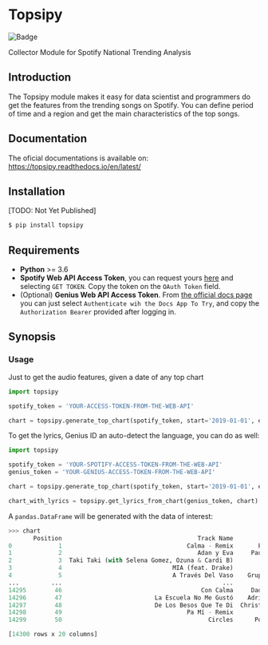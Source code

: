 # Topsipy

![Badge](https://github.com/Manolomon/topsipy/workflows/Topsipy/badge.svg)

Collector Module for Spotify National Trending Analysis

## Introduction

The Topsipy module makes it easy for data scientist and programmers do get the features from the trending songs on Spotify. You can define period of time and a region and get the main characteristics of the top songs.

## Documentation

The oficial documentations is available on: https://topsipy.readthedocs.io/en/latest/

## Installation

[TODO: Not Yet Published]

```bash
$ pip install topsipy
```

## Requirements

- **Python** >= 3.6
- **Spotify Web API Access Token**, you can request yours [here](https://developer.spotify.com/console/get-audio-features-track/) and selecting `GET TOKEN`. Copy the token on the `OAuth Token` field.
- (Optional) **Genius Web API Access Token**. From [the official docs page](https://docs.genius.com/#/search-h2) you can just select `Authenticate wih the Docs App To Try`, and copy the `Authorization Bearer` provided after logging in.

## Synopsis

### Usage

Just to get the audio features, given a date of any top chart

```python
import topsipy

spotify_token = 'YOUR-ACCESS-TOKEN-FROM-THE-WEB-API'

chart = topsipy.generate_top_chart(spotify_token, start='2019-01-01', end='2019-10-13', region='mx')

```

To get the lyrics, Genius ID an auto-detect the language, you can do as well:

```python
import topsipy

spotify_token = 'YOUR-SPOTIFY-ACCESS-TOKEN-FROM-THE-WEB-API'
genius_token = 'YOUR-GENIUS-ACCESS-TOKEN-FROM-THE-WEB-API'

chart = topsipy.generate_top_chart(spotify_token, start='2019-01-01', end='2019-10-13', region='mx')

chart_with_lyrics = topsipy.get_lyrics_from_chart(genius_token, chart)
```

A `pandas.DataFrame` will be generated with the data of interest:

```python
>>> chart
       Position                                      Track Name           Artist  Streams  ... speechiness    tempo time_signature  valence
0             1                                   Calma - Remix       Pedro Capó   737894  ...      0.0524  126.899              4    0.761
1             2                                      Adan y Eva     Paulo Londra   415066  ...      0.3360  171.993              4    0.720
2             3  Taki Taki (with Selena Gomez, Ozuna & Cardi B)         DJ Snake   409061  ...      0.2290   95.948              4    0.591
3             4                               MIA (feat. Drake)        Bad Bunny   377855  ...      0.0621   97.062              4    0.158
4             5                               A Través Del Vaso    Grupo Arranke   346975  ...      0.0297  143.851              3    0.920
...         ...                                             ...              ...      ...  ...         ...      ...            ...      ...
14295        46                                       Con Calma     Daddy Yankee   141397  ...      0.0593   93.989              4    0.656
14296        47                          La Escuela No Me Gustó    Adriel Favela   139350  ...      0.0371  112.548              4    0.844
14297        48                          De Los Besos Que Te Di  Christian Nodal   139294  ...      0.0422  195.593              4    0.709
14298        49                                   Pa Mí - Remix            Dalex   137812  ...      0.2200  170.018              4    0.727
14299        50                                         Circles      Post Malone   131109  ...      0.0395  120.042              4    0.5

[14300 rows x 20 columns]
```

